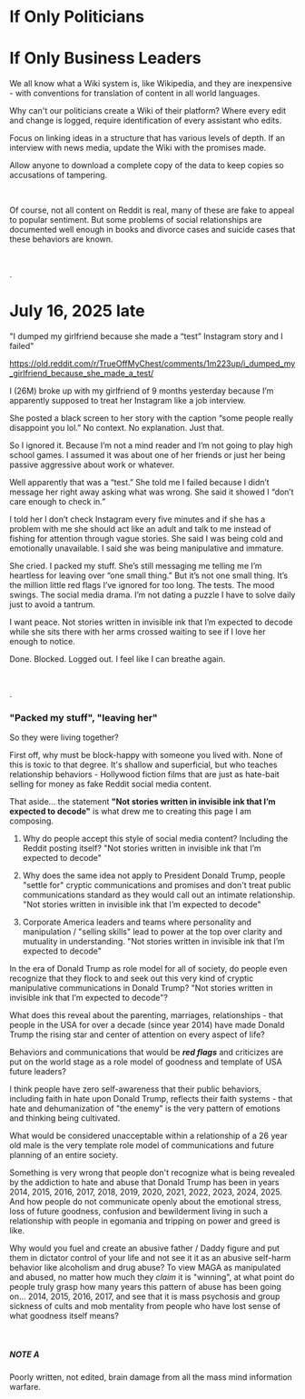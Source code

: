 # If Only Politicians 
# If Only Business Leaders

We all know what a Wiki system is, like Wikipedia, and they are inexpensive - with conventions for translation of content in all world languages.

Why can't our politicians create a Wiki of their platform? Where every edit and change is logged, require identification of every assistant who edits.

Focus on linking ideas in a structure that has various levels of depth. If an interview with news media, update the Wiki with the promises made.

Allow anyone to download a complete copy of the data to keep copies so accusations of tampering.

&nbsp;

Of course, not all content on Reddit is real, many of these are fake to appeal to popular sentiment. But some problems of social relationships are documented well enough in books and divorce cases and suicide cases that these behaviors are known.

&nbsp;

.

# July 16, 2025 late

"I dumped my girlfriend because she made a “test” Instagram story and I failed"

https://old.reddit.com/r/TrueOffMyChest/comments/1m223up/i_dumped_my_girlfriend_because_she_made_a_test/

I (26M) broke up with my girlfriend of 9 months yesterday because I’m apparently supposed to treat her Instagram like a job interview.

She posted a black screen to her story with the caption “some people really disappoint you lol.” No context. No explanation. Just that.

So I ignored it. Because I’m not a mind reader and I’m not going to play high school games. I assumed it was about one of her friends or just her being passive aggressive about work or whatever.

Well apparently that was a “test.” She told me I failed because I didn’t message her right away asking what was wrong. She said it showed I “don’t care enough to check in.”

I told her I don’t check Instagram every five minutes and if she has a problem with me she should act like an adult and talk to me instead of fishing for attention through vague stories. She said I was being cold and emotionally unavailable. I said she was being manipulative and immature.

She cried. I packed my stuff. She’s still messaging me telling me I’m heartless for leaving over “one small thing.” But it’s not one small thing. It’s the million little red flags I’ve ignored for too long. The tests. The mood swings. The social media drama. I’m not dating a puzzle I have to solve daily just to avoid a tantrum.

I want peace. Not stories written in invisible ink that I’m expected to decode while she sits there with her arms crossed waiting to see if I love her enough to notice.

Done. Blocked. Logged out. I feel like I can breathe again.

&nbsp;

.

### "Packed my stuff", "leaving her"

So they were living together? 

First off, why must be block-happy with someone you lived with. None of this is toxic to that degree. It's shallow and superficial, but who teaches relationship behaviors - Hollywood fiction films that are just as hate-bait selling for money as fake Reddit social media content.

That aside... the statement **"Not stories written in invisible ink that I’m expected to decode"** is what drew me to creating this page I am composing.

1. Why do people accept this style of social media content? Including the Reddit posting itself? "Not stories written in invisible ink that I’m expected to decode"

2. Why does the same idea not apply to President Donald Trump, people "settle for" cryptic communications and promises and don't treat public communications standard as they would call out an intimate relationship. "Not stories written in invisible ink that I’m expected to decode"

3. Corporate America leaders and teams where personality and manipulation / "selling skills" lead to power at the top over clarity and mutuality in understanding. "Not stories written in invisible ink that I’m expected to decode"

In the era of Donald Trump as role model for all of society, do people even recognize that they flock to and seek out this very kind of cryptic manipulative communications in Donald Trump? "Not stories written in invisible ink that I’m expected to decode"?

What does this reveal about the parenting, marriages, relationships - that people in the USA for over a decade (since year 2014) have made Donald Trump the rising star and center of attention on every aspect of life?

Behaviors and communications that would be ***red flags*** and criticizes are put on the world stage as a role model of goodness and template of USA future leaders?

I think people have zero self-awareness that their public behaviors, including faith in hate upon Donald Trump, reflects their faith systems - that hate and dehumanization of "the enemy" is the very pattern of emotions and thinking being cultivated.

What would be considered unacceptable within a relationship of a 26 year old male is the very template role model of communications and future planning of an entire society.

Something is very wrong that people don't recognize what is being revealed by the addiction to hate and abuse that Donald Trump has been in years 2014, 2015, 2016, 2017, 2018, 2019, 2020, 2021, 2022, 2023, 2024, 2025. And how people do not communicate openly about the emotional stress, loss of future goodness, confusion and bewilderment living in such a relationship with people in egomania and tripping on power and greed is like.

Why would you fuel and create an abusive father / Daddy figure and put them in dictator control of your life and not see it it as an abusive self-harm behavior like alcoholism and drug abuse? To view MAGA as manipulated and abused, no matter how much they *claim* it is "winning", at what point do people truly grasp how many years this pattern of abuse has been going on... 2014, 2015, 2016, 2017, and see that it is mass psychosis and group sickness of cults and mob mentality from people who have lost sense of what goodness itself means?


&nbsp;

##### NOTE A

Poorly written, not edited, brain damage from all the mass mind information warfare.
